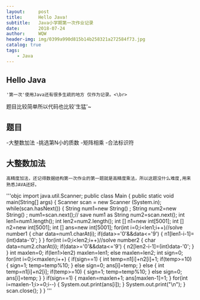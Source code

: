 ```yaml
---
layout:     post
title:      Hello Java!
subtitle:   Java小学期第一次作业记录
date:       2018-07-24
author:     WQW  
header-img: img/0399a990d815b14b258321a272584f73.jpg
catalog: true
tags:
    - Java
---
```



## Hello Java
	'第一次'使用Java还有很多生疏的地方 仅作为记录。<\br>
题目比较简单所以代码也比较'生猛'~
## 题目
-大整数加法
-挑选第N小的质数
-矩阵相乘
-合法标识符
## 大整数加法
	高精度加法，还记得数据结构第一次作业的第一题就是高精度乘法，所以这题没什么难度,用来熟悉JAVA还好。
'''objc
import java.util.Scanner;
public class Main 
{
	public static void main(String[] args)
	{
		Scanner scan = new Scanner (System.in);
		while(scan.hasNext())
		{
			String num1=new String() ;
			String num2=new String() ;
			num1=scan.next();// save num1 as String
			num2=scan.next();
			int len1=num1.length();
			int len2=num2.length();
			int [] n1=new int[5001];
			int [] n2=new int[5001];
			int [] ans=new int[5001];
			for(int i=0;i<len1;i++)//solve number1
			{
				char data=num1.charAt(i);
				if(data>='0'&&data<='9')
				{
					n1[len1-i-1]=(int)data-'0';
				}
			}
			for(int i=0;i<len2;i++)//solve number2
			{
				char data=num2.charAt(i);
				if(data>='0'&&data<='9')
				{
					n2[len2-i-1]=(int)data-'0';
				}
			}
			int maxlen=0;
			if(len1>len2)
				maxlen=len1;
			else
				maxlen=len2;
			int sign=0;
			for(int i=0;i<maxlen;i++)
			{
				if(sign==1)
				{
					int temp=n1[i]+n2[i]+1;
					if(temp>=10)
					{
						sign=1;
						temp=temp%10;
					}
					else
						sign=0;
					ans[i]=temp;
				}
				else
				{
					int temp=n1[i]+n2[i];
					if(temp>=10)
					{
						sign=1;
						temp=temp%10;
					}
					else
						sign=0;
					ans[i]=temp;
				}
			}
			if(sign==1)
			{
				maxlen=maxlen+1;
				ans[maxlen-1]=1;
			}
			for(int i=maxlen-1;i>=0;i--)
			{
				System.out.print(ans[i]);
			}
			System.out.print("\n");
		}
		scan.close();
	}
}
'''
